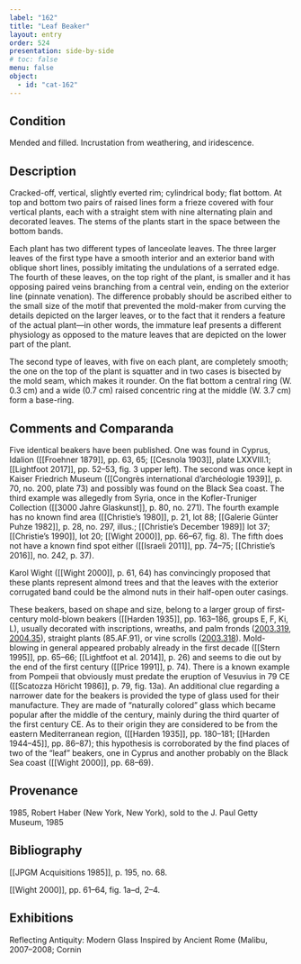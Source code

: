 ```yaml
---
label: "162"
title: "Leaf Beaker"
layout: entry
order: 524
presentation: side-by-side
# toc: false
menu: false
object:
  - id: "cat-162"
---
```


## Condition

Mended and filled. Incrustation from weathering, and iridescence.

## Description

Cracked-off, vertical, slightly everted rim; cylindrical body; flat bottom. At top and bottom two pairs of raised lines form a frieze covered with four vertical plants, each with a straight stem with nine alternating plain and decorated leaves. The stems of the plants start in the space between the bottom bands.

Each plant has two different types of lanceolate leaves. The three larger leaves of the first type have a smooth interior and an exterior band with oblique short lines, possibly imitating the undulations of a serrated edge. The fourth of these leaves, on the top right of the plant, is smaller and it has opposing paired veins branching from a central vein, ending on the exterior line (pinnate venation). The difference probably should be ascribed either to the small size of the motif that prevented the mold-maker from curving the details depicted on the larger leaves, or to the fact that it renders a feature of the actual plant—in other words, the immature leaf presents a different physiology as opposed to the mature leaves that are depicted on the lower part of the plant.

The second type of leaves, with five on each plant, are completely smooth; the one on the top of the plant is squatter and in two cases is bisected by the mold seam, which makes it rounder. On the flat bottom a central ring (W. 0.3 cm) and a wide (0.7 cm) raised concentric ring at the middle (W. 3.7 cm) form a base-ring.

## Comments and Comparanda

Five identical beakers have been published. One was found in Cyprus, Idalion ([[Froehner 1879]], pp. 63, 65; [[Cesnola 1903]], plate LXXVIII.1; [[Lightfoot 2017]], pp. 52–53, fig. 3 upper left). The second was once kept in Kaiser Friedrich Museum ([[Congrès international d’archéologie 1939]], p. 70, no. 200, plate 73) and possibly was found on the Black Sea coast. The third example was allegedly from Syria, once in the Kofler-Truniger Collection ([[3000 Jahre Glaskunst]], p. 80, no. 271). The fourth example has no known find area ([[Christie’s 1980]], p. 21, lot 88; [[Galerie Günter Puhze 1982]], p. 28, no. 297, illus.; [[Christie’s December 1989]] lot 37; [[Christie’s 1990]], lot 20; [[Wight 2000]], pp. 66–67, fig. 8). The fifth does not have a known find spot either ([[Israeli 2011]], pp. 74–75; [[Christie’s 2016]], no. 242, p. 37).

Karol Wight ([[Wight 2000]], p. 61, 64) has convincingly proposed that these plants represent almond trees and that the leaves with the exterior corrugated band could be the almond nuts in their half-open outer casings.

These beakers, based on shape and size, belong to a larger group of first-century mold-blown beakers ([[Harden 1935]], pp. 163–186, groups E, F, Ki, L), usually decorated with inscriptions, wreaths, and palm fronds ([2003.319](#num), [2004.35](#num)), straight plants (85.AF.91), or vine scrolls ([2003.318](#num)). Mold-blowing in general appeared probably already in the first decade ([[Stern 1995]], pp. 65–66; [[Lightfoot et al. 2014]], p. 26) and seems to die out by the end of the first century ([[Price 1991]], p. 74). There is a known example from Pompeii that obviously must predate the eruption of Vesuvius in 79 CE ([[Scatozza Höricht 1986]], p. 79, fig. 13a). An additional clue regarding a narrower date for the beakers is provided the type of glass used for their manufacture. They are made of “naturally colored” glass which became popular after the middle of the century, mainly during the third quarter of the first century CE. As to their origin they are considered to be from the eastern Mediterranean region, ([[Harden 1935]], pp. 180–181; [[Harden 1944–45]], pp. 86–87); this hypothesis is corroborated by the find places of two of the “leaf” beakers, one in Cyprus and another probably on the Black Sea coast ([[Wight 2000]], pp. 68–69).

## Provenance

1985, Robert Haber (New York, New York), sold to the J. Paul Getty Museum, 1985

## Bibliography

[[JPGM Acquisitions 1985]], p. 195, no. 68.

[[Wight 2000]], pp. 61–64, fig. 1a–d, 2–4.

## Exhibitions

Reflecting Antiquity: Modern Glass Inspired by Ancient Rome (Malibu, 2007–2008; Cornin